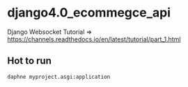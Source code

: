 # django4.0_ecommegce_api

Django Websocket Tutorial => https://channels.readthedocs.io/en/latest/tutorial/part_1.html


## Hot to run
```python
daphne myproject.asgi:application
```